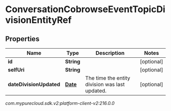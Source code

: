 # ConversationCobrowseEventTopicDivisionEntityRef


## Properties

| Name | Type | Description | Notes |
| ------------ | ------------- | ------------- | ------------- |
| **id** | **String** |  |  [optional] |
| **selfUri** | **String** |  |  [optional] |
| **dateDivisionUpdated** | [**Date**](Date) | The time the entity division was last updated. |  [optional] |




_com.mypurecloud.sdk.v2:platform-client-v2:216.0.0_
